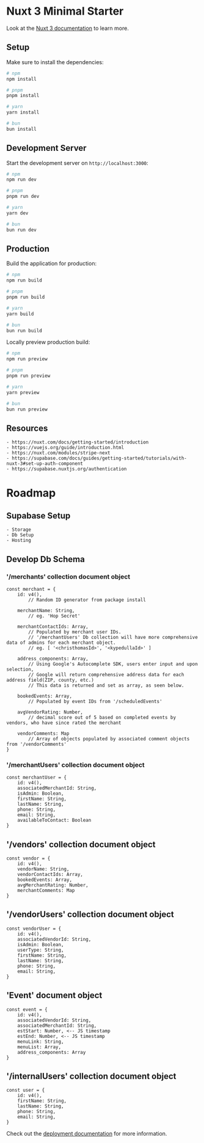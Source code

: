# Nuxt 3 Minimal Starter

Look at the [Nuxt 3 documentation](https://nuxt.com/docs/getting-started/introduction) to learn more.

## Setup

Make sure to install the dependencies:

```bash
# npm
npm install

# pnpm
pnpm install

# yarn
yarn install

# bun
bun install
```

## Development Server

Start the development server on `http://localhost:3000`:

```bash
# npm
npm run dev

# pnpm
pnpm run dev

# yarn
yarn dev

# bun
bun run dev
```

## Production

Build the application for production:

```bash
# npm
npm run build

# pnpm
pnpm run build

# yarn
yarn build

# bun
bun run build
```

Locally preview production build:

```bash
# npm
npm run preview

# pnpm
pnpm run preview

# yarn
yarn preview

# bun
bun run preview
```

## Resources
    - https://nuxt.com/docs/getting-started/introduction
    - https://vuejs.org/guide/introduction.html
    - https://nuxt.com/modules/stripe-next
    - https://supabase.com/docs/guides/getting-started/tutorials/with-nuxt-3#set-up-auth-component
    - https://supabase.nuxtjs.org/authentication

# Roadmap
## Supabase Setup
    - Storage
    - Db Setup
    - Hosting
## Develop Db Schema
### '/merchants' collection document object
```
const merchant = {
    id: v4(),
        // Random ID generator from package install

    merchantName: String,
        // eg. 'Hop Secret'

    merchantContactIds: Array,
        // Populated by merchant user IDs.
        // '/merchantUsers' Db collection will have more comprehensive data of admins for each merchant object.
        // eg. [ '<christhomasId>', '<kypedullaId>' ]

    address_components: Array,
        // Using Google's Autocomplete SDK, users enter input and upon selection,
        // Google will return comprehensive address data for each address field(ZIP, county, etc.)
        // This data is returned and set as array, as seen below.

    bookedEvents: Array,
        // Populated by event IDs from '/scheduledEvents'

    avgVendorRating: Number,
        // decimal score out of 5 based on completed events by vendors, who have since rated the merchant

    vendorComments: Map
        // Array of objects populated by associated comment objects from '/vendorComments'
}
```
### '/merchantUsers' collection document object
```
const merchantUser = {
    id: v4(),
    associatedMerchantId: String,
    isAdmin: Boolean,
    firstName: String,
    lastName: String,
    phone: String,
    email: String,
    availableToContact: Boolean
}
```
## '/vendors' collection document object
```
const vendor = {
    id: v4(),
    vendorName: String,
    vendorContactIds: Array,
    bookedEvents: Array,
    avgMerchantRating: Number,
    merchantComments: Map
}
```
## '/vendorUsers' collection document object
```
const vendorUser = {
    id: v4(),
    associatedVendorId: String,
    isAdmin: Boolean,
    userType: String,
    firstName: String,
    lastName: String,
    phone: String,
    email: String,
}
```
## 'Event' document object
```
const event = {
    id: v4(),
    associatedVendorId: String,
    associatedMerchantId: String,
    estStart: Number, <-- JS timestamp
    estEnd: Number, <-- JS timestamp
    menuLink: String,
    menuList: Array,
    address_components: Array
}
```
## '/internalUsers' collection document object
```
const user = {
    id: v4(),
    firstName: String,
    lastName: String,
    phone: String,
    email: String,
}
```


Check out the [deployment documentation](https://nuxt.com/docs/getting-started/deployment) for more information.
